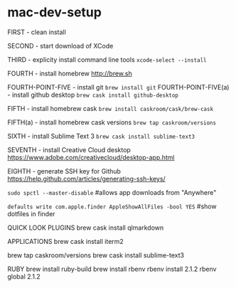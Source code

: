 # mac-dev-setup

FIRST - clean install

SECOND - start download of XCode

THIRD - explicity install command line tools `xcode-select --install`

FOURTH - install homebrew http://brew.sh

FOURTH-POINT-FIVE - install git `brew install git`
FOURTH-POINT-FIVE(a) - install github desktop `brew cask install github-desktop`

FIFTH - install homebrew cask `brew install caskroom/cask/brew-cask`

FIFTH(a) - install homebrew cask versions `brew tap caskroom/versions`

SIXTH - install Sublime Text 3 `brew cask install sublime-text3`

SEVENTH - install Creative Cloud desktop https://www.adobe.com/creativecloud/desktop-app.html

EIGHTH - generate SSH key for Github https://help.github.com/articles/generating-ssh-keys/

`sudo spctl --master-disable` #allows app downloads from "Anywhere"

`defaults write com.apple.finder AppleShowAllFiles -bool YES` #show dotfiles in finder

QUICK LOOK PLUGINS
brew cask install qlmarkdown

APPLICATIONS
brew cask install iterm2

brew tap caskroom/versions
brew cask install sublime-text3

RUBY
brew install ruby-build
brew install rbenv
rbenv install 2.1.2
rbenv global 2.1.2
